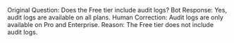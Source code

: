 Original Question: Does the Free tier include audit logs?
Bot Response: Yes, audit logs are available on all plans.
Human Correction: Audit logs are only available on Pro and Enterprise.
Reason: The Free tier does not include audit logs.
